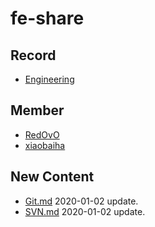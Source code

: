 
# fe-share

<!-- RECORD-START -->
## Record
* [Engineering](https://github.com/fff455/fe-share/tree/master/Engineering)
<!-- RECORD-END -->

<!-- MEMBER-START -->
## Member
* [RedOvO](https://github.com/RedOvO)
* [xiaobaiha](https://github.com/xiaobaiha)
<!-- MEMBER-END -->

<!-- NEW CONTENT-START -->
## New Content
* [Git.md](https://github.com/fff455/fe-share/tree/master/Engineering/Git.md) 2020-01-02 update.
* [SVN.md](https://github.com/fff455/fe-share/tree/master/Engineering/SVN.md) 2020-01-02 update.
<!-- NEW CONTENT-END -->

